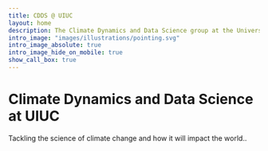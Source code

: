 ```yaml
---
title: CDDS @ UIUC
layout: home
description: The Climate Dynamics and Data Science group at the University of Illinois at Urbana Champaign.
intro_image: "images/illustrations/pointing.svg"
intro_image_absolute: true
intro_image_hide_on_mobile: true
show_call_box: true
---
```


# Climate Dynamics and Data Science at UIUC

Tackling the science of climate change and how it will impact the world..
